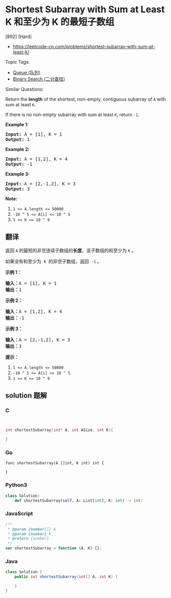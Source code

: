 # Shortest Subarray with Sum at Least K 和至少为 K 的最短子数组

[892] [Hard]

- https://leetcode-cn.com/problems/shortest-subarray-with-sum-at-least-k/

Topic Tags:

- [Queue (队列)](https://leetcode-cn.com/tag/queue/)
- [Binary Search (二分查找)](https://leetcode-cn.com/tag/binary-search/)

Similar Questions:

Return the **length** of the shortest, non-empty, contiguous subarray of `A` with sum at least `K`.

If there is no non-empty subarray with sum at least `K`, return `-1`.

**Example 1:**

<pre><strong>Input: </strong>A = <span id="example-input-1-1">[1]</span>, K = <span id="example-input-1-2">1</span>
<strong>Output: </strong><span id="example-output-1">1</span>
</pre>

**Example 2:**

<pre><strong>Input: </strong>A = <span id="example-input-2-1">[1,2]</span>, K = <span id="example-input-2-2">4</span>
<strong>Output: </strong><span id="example-output-2">-1</span>
</pre>

**Example 3:**

<pre><strong>Input: </strong>A = <span id="example-input-3-1">[2,-1,2]</span>, K = <span id="example-input-3-2">3</span>
<strong>Output: </strong><span id="example-output-3">3</span>
</pre>

**Note:**

1.  `1 <= A.length <= 50000`
2.  `-10 ^ 5 <= A[i] <= 10 ^ 5`
3.  `1 <= K <= 10 ^ 9`

## 翻译

返回 `A` 的最短的非空连续子数组的**长度**，该子数组的和至少为 `K` 。

如果没有和至少为  `K`  的非空子数组，返回  `-1` 。

**示例 1：**

<pre><strong>输入：</strong>A = [1], K = 1
<strong>输出：</strong>1
</pre>

**示例 2：**

<pre><strong>输入：</strong>A = [1,2], K = 4
<strong>输出：</strong>-1
</pre>

**示例 3：**

<pre><strong>输入：</strong>A = [2,-1,2], K = 3
<strong>输出：</strong>3
</pre>

**提示：**

1.  `1 <= A.length <= 50000`
2.  `-10 ^ 5 <= A[i] <= 10 ^ 5`
3.  `1 <= K <= 10 ^ 9`

## solution 题解

### C

```c


int shortestSubarray(int* A, int ASize, int K){

}


```

### Go

```golang
func shortestSubarray(A []int, K int) int {

}
```

### Python3

```python
class Solution:
    def shortestSubarray(self, A: List[int], K: int) -> int:

```

### JavaScript

```javascript
/**
 * @param {number[]} A
 * @param {number} K
 * @return {number}
 */
var shortestSubarray = function (A, K) {};
```

### Java

```java
class Solution {
    public int shortestSubarray(int[] A, int K) {

    }
}
```
